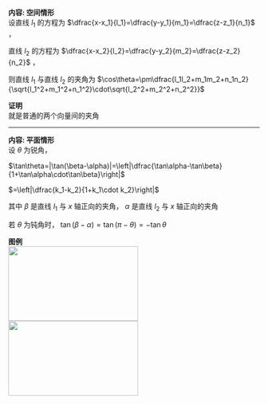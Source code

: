 **内容: 空间情形**  
设直线 $l_1$ 的方程为 $\dfrac{x-x_1}{l_1}=\dfrac{y-y_1}{m_1}=\dfrac{z-z_1}{n_1}$ ，  
  
直线 $l_2$ 的方程为 $\dfrac{x-x_2}{l_2}=\dfrac{y-y_2}{m_2}=\dfrac{z-z_2}{n_2}$ ，  
  
则直线 $l_1$ 与直线 $l_2$ 的夹角为 $\cos\theta=\pm\dfrac{l_1l_2+m_1m_2+n_1n_2}{\sqrt{l_1^2+m_1^2+n_1^2}\cdot\sqrt{l_2^2+m_2^2+n_2^2}}$  
  
**证明**  
就是普通的两个向量间的夹角  
  
---  
  
**内容: 平面情形**  
设 $\theta$ 为锐角，  
  
$\tan\theta=|\tan(\beta-\alpha)|=\left|\dfrac{\tan\alpha-\tan\beta}{1+\tan\alpha\cdot\tan\beta}\right|$  
  
$=\left|\dfrac{k_1-k_2}{1+k_1\cdot k_2}\right|$  
  
其中 $\beta$ 是直线 $l_1$ 与 $x$ 轴正向的夹角， $\alpha$ 是直线 $l_2$ 与 $x$ 轴正向的夹角  
  
若 $\theta$ 为钝角时， $\tan(\beta-\alpha)=\tan(\pi-\theta)=-\tan\theta$  
  
**图例**  
<img src="E:\Math\work_space\math\098 resources\线线夹角-锐角.jpg" width="260px" height="150px" align="left"/>  
  
<img src="E:\Math\work_space\math\098 resources\线线夹角-钝角.jpg" width="260px" height="150px" align="left"/>  
